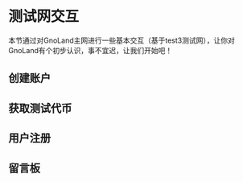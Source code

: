 # 测试网交互
本节通过对GnoLand主网进行一些基本交互（基于test3测试网），让你对GnoLand有个初步认识，事不宜迟，让我们开始吧！

## 创建账户

## 获取测试代币

## 用户注册

## 留言板

